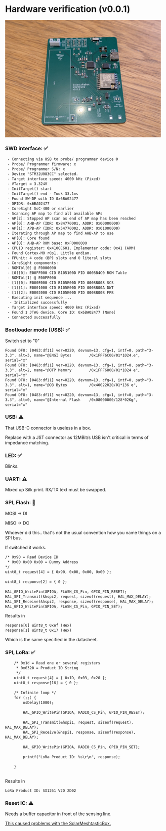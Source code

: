 # Hardware verification (v0.0.1)

![Drag Racing](./doc/pcb_v001_wc.jpg)

### SWD interface: ✅

```
 - Connecting via USB to probe/ programmer device 0
 - Probe/ Programmer firmware: x
 - Probe/ Programmer S/N: x
 - Device "STM32U083CC" selected.
 - Target interface speed: 4000 kHz (Fixed)
 - VTarget = 3.324V
 - InitTarget() start
 - InitTarget() end - Took 33.1ms
 - Found SW-DP with ID 0x6BA02477
 - DPIDR: 0x6BA02477
 - CoreSight SoC-400 or earlier
 - Scanning AP map to find all available APs
 - AP[2]: Stopped AP scan as end of AP map has been reached
 - AP[0]: AHB-AP (IDR: 0x84770001, ADDR: 0x00000000)
 - AP[1]: APB-AP (IDR: 0x54770002, ADDR: 0x01000000)
 - Iterating through AP map to find AHB-AP to use
 - AP[0]: Core found
 - AP[0]: AHB-AP ROM base: 0xF0000000
 - CPUID register: 0x410CC601. Implementer code: 0x41 (ARM)
 - Found Cortex-M0 r0p1, Little endian.
 - FPUnit: 4 code (BP) slots and 0 literal slots
 - CoreSight components:
 - ROMTbl[0] @ F0000000
 - [0][0]: E00FF000 CID B105100D PID 000BB4C0 ROM Table
 - ROMTbl[1] @ E00FF000
 - [1][0]: E000E000 CID B105E00D PID 000BB008 SCS
 - [1][1]: E0001000 CID B105E00D PID 000BB00A DWT
 - [1][2]: E0002000 CID B105E00D PID 000BB00B FPB
 - Executing init sequence ...
  - Initialized successfully
 - Target interface speed: 4000 kHz (Fixed)
 - Found 1 JTAG device. Core ID: 0x6BA02477 (None)
 - Connected successfully
```

### Bootloader mode (USB): ✅

Switch set to "0"

```
Found DFU: [0483:df11] ver=0220, devnum=13, cfg=1, intf=0, path="3-3.3", alt=3, name="@ENGI Bytes        /0x1FFF6C00/01*1024.e", serial="x"
Found DFU: [0483:df11] ver=0220, devnum=13, cfg=1, intf=0, path="3-3.3", alt=2, name="@OTP Memory        /0x1FFF6800/01*1024 e", serial="x"
Found DFU: [0483:df11] ver=0220, devnum=13, cfg=1, intf=0, path="3-3.3", alt=1, name="@OB Bytes          /0x40022020/01*136 e", serial="x"
Found DFU: [0483:df11] ver=0220, devnum=13, cfg=1, intf=0, path="3-3.3", alt=0, name="@Internal Flash    /0x08000000/128*02Kg", serial="x"
```

### USB: ⚠️

That USB-C connector is useless in a box.

Replace with a JST connector as 12MBit/s USB isn't critical in terms of impedance matching. 

### LED: ✅

Blinks.

### UART: ⚠️

Mixed up Silk print. RX/TX text must be swapped.

### SPI, Flash: 🚨

MOSI -> DI

MISO -> DO

Whoever did this..  that's not the usual convention how you name things on a SPI bus.

If switched it works.

```
/* 0x90 = Read Device ID
 * 0x00 0x00 0x00 = Dummy Address
*/
uint8_t request[4] = { 0x90, 0x00, 0x00, 0x00 };

uint8_t response[2] = { 0 };

HAL_GPIO_WritePin(GPIOA, FLASH_CS_Pin, GPIO_PIN_RESET);
HAL_SPI_Transmit(&hspi2, request, sizeof(request), HAL_MAX_DELAY);
HAL_SPI_Receive(&hspi2, response, sizeof(response), HAL_MAX_DELAY);
HAL_GPIO_WritePin(GPIOA, FLASH_CS_Pin, GPIO_PIN_SET);
```

Results in

```
response[0]	uint8_t	0xef (Hex)	
response[1]	uint8_t	0x17 (Hex)	
```

Which is the same specified in the datasheet.

### SPI, LoRa: ✅

```
	/* 0x1d = Read one or several registers
	 * 0x0320 = Product ID String
	 */
	uint8_t request[4] = { 0x1D, 0x03, 0x20 };
	uint8_t response[16] = { 0 };

	/* Infinite loop */
	for (;;) {
		osDelay(1000);

		HAL_GPIO_WritePin(GPIOA, RADIO_CS_Pin, GPIO_PIN_RESET);

		HAL_SPI_Transmit(&hspi1, request, sizeof(request), HAL_MAX_DELAY);
		HAL_SPI_Receive(&hspi1, response, sizeof(response), HAL_MAX_DELAY);

		HAL_GPIO_WritePin(GPIOA, RADIO_CS_Pin, GPIO_PIN_SET);

		printf("LoRa Product ID: %s\r\n", response);

	}


```

Results in

```
LoRa Product ID: SX1261 V2D 2D02
```

### Reset IC: ⚠️

Needs a buffer capacitor in front of  the sensing line. 

[This caused problems with the SolarMeshtasticBox.](https://github.com/dm5tt/SolarMeshtasticNode/issues/3)
